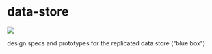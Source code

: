 # data-store

[![](https://img.shields.io/badge/slack-%23data--store-blue.svg)](https://humancellatlas.slack.com/messages/data-store/)

design specs and prototypes for the replicated data store ("blue box")